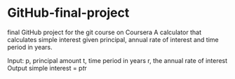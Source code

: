 # GitHub-final-project
final GitHub project for the git course on Coursera
A calculator that calculates simple interest given principal, annual rate of interest and time period in years.

Input:
   p, principal amount
   t, time period in years
   r, the annual rate of interest
Output
   simple interest = p*t*r
